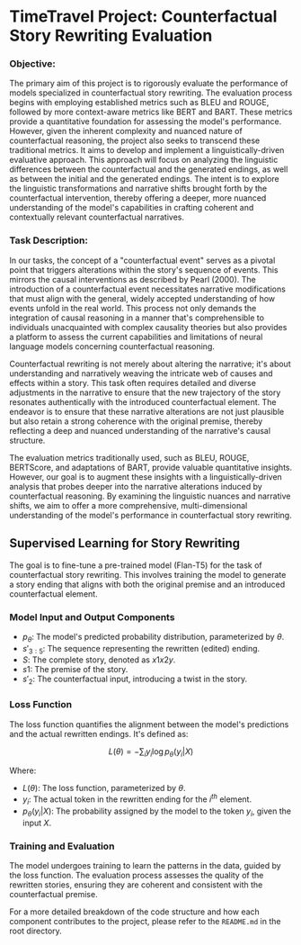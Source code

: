 # TimeTravel Project: Counterfactual Story Rewriting Evaluation

### Objective:

The primary aim of this project is to rigorously evaluate the performance of models specialized in counterfactual story rewriting. The evaluation process begins with employing established metrics such as BLEU and ROUGE, followed by more context-aware metrics like BERT and BART. These metrics provide a quantitative foundation for assessing the model's performance. However, given the inherent complexity and nuanced nature of counterfactual reasoning, the project also seeks to transcend these traditional metrics. It aims to develop and implement a linguistically-driven evaluative approach. This approach will focus on analyzing the linguistic differences between the counterfactual and the generated endings, as well as between the initial and the generated endings. The intent is to explore the linguistic transformations and narrative shifts brought forth by the counterfactual intervention, thereby offering a deeper, more nuanced understanding of the model's capabilities in crafting coherent and contextually relevant counterfactual narratives.

### Task Description:

In our tasks, the concept of a "counterfactual event" serves as a pivotal point that triggers alterations within the story's sequence of events. This mirrors the causal interventions as described by Pearl (2000). The introduction of a counterfactual event necessitates narrative modifications that must align with the general, widely accepted understanding of how events unfold in the real world. This process not only demands the integration of causal reasoning in a manner that's comprehensible to individuals unacquainted with complex causality theories but also provides a platform to assess the current capabilities and limitations of neural language models concerning counterfactual reasoning.

Counterfactual rewriting is not merely about altering the narrative; it's about understanding and narratively weaving the intricate web of causes and effects within a story. This task often requires detailed and diverse adjustments in the narrative to ensure that the new trajectory of the story resonates authentically with the introduced counterfactual element. The endeavor is to ensure that these narrative alterations are not just plausible but also retain a strong coherence with the original premise, thereby reflecting a deep and nuanced understanding of the narrative's causal structure.

The evaluation metrics traditionally used, such as BLEU, ROUGE, BERTScore, and adaptations of BART, provide valuable quantitative insights. However, our goal is to augment these insights with a linguistically-driven analysis that probes deeper into the narrative alterations induced by counterfactual reasoning. By examining the linguistic nuances and narrative shifts, we aim to offer a more comprehensive, multi-dimensional understanding of the model's performance in counterfactual story rewriting.

## Supervised Learning for Story Rewriting

The goal is to fine-tune a pre-trained model (Flan-T5) for the task of counterfactual story rewriting. This involves training the model to generate a story ending that aligns with both the original premise and an introduced counterfactual element.

### Model Input and Output Components

- $p_{\theta}$: The model's predicted probability distribution, parameterized by $\theta$.
- $s'_{3:5}$: The sequence representing the rewritten (edited) ending.
- $S$: The complete story, denoted as $x1x2y$.
- $s1$: The premise of the story.
- $s'_{2}$: The counterfactual input, introducing a twist in the story.

### Loss Function

The loss function quantifies the alignment between the model's predictions and the actual rewritten endings. It's defined as:

$$
L(\theta) = -\sum_i y_i \log p_{\theta}(y_i | X)
$$

Where:
- $L(\theta)$: The loss function, parameterized by $\theta$.
- $y_i$: The actual token in the rewritten ending for the $i^{th}$ element.
- $p_{\theta}(y_i | X)$: The probability assigned by the model to the token $y_i$, given the input $X$.

### Training and Evaluation

The model undergoes training to learn the patterns in the data, guided by the loss function. The evaluation process assesses the quality of the rewritten stories, ensuring they are coherent and consistent with the counterfactual premise.


For a more detailed breakdown of the code structure and how each component contributes to the project, please refer to the `README.md` in the root directory.
